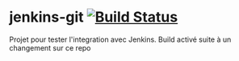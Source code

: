 # jenkins-git  [![Build Status](http://localhost:8080/buildStatus/icon?job=scm-polling)](http://localhost:8080/job/scm-polling/)

Projet pour tester l'integration avec Jenkins.
Build activé suite à un changement sur ce repo
